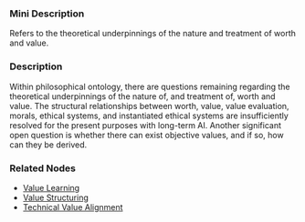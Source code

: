 ### Mini Description

Refers to the theoretical underpinnings of the nature and treatment of worth and value.

### Description

Within philosophical ontology, there are questions remaining regarding the theoretical underpinnings of the nature of, and treatment of, worth and value. The structural relationships between worth, value, value evaluation, morals, ethical systems, and instantiated ethical systems are insufficiently resolved for the present purposes with long-term AI. Another significant open question is whether there can exist objective values, and if so, how can they be derived.

### Related Nodes

- [Value Learning](/Value_Alignment/Validation/Technical_Value_Alignment/Ethics_Mechanisms/Value_Learning/Value_Learning.md)
- [Value Structuring](/Value_Alignment/Validation/Technical_Value_Alignment/Ethics_Mechanisms/Value_Specification/Value_Structuring/Value_Structuring.md)
- [Technical Value Alignment](/Value_Alignment/Validation/Technical_Value_Alignment/Technical_Value_Alignment.md)
